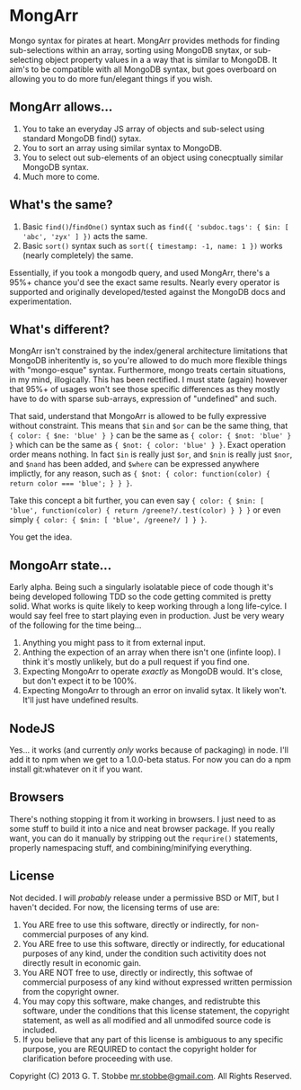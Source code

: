 MongArr
=======
Mongo syntax for pirates at heart. MongArr provides methods for finding sub-selections within an array, sorting using MongoDB snytax, or sub-selecting object property values in a a way that is similar to MongoDB. It aim's to be compatible with all MongoDB syntax, but goes overboard on allowing you to do more fun/elegant things if you wish.

MongArr allows...
-----------------
1. You to take an everyday JS array of objects and sub-select using standard MongoDB find() sytax.
2. You to sort an array using similar syntax to MongoDB.
2. You to select out sub-elements of an object using conecptually similar MongoDB syntax.
3. Much more to come.

What's the same?
----------------
1. Basic `find()`/`findOne()` syntax such as `find({ 'subdoc.tags': { $in: [ 'abc', 'zyx' ] })` acts the same.
2. Basic `sort()` syntax such as `sort({ timestamp: -1, name: 1 })` works (nearly completely) the same.

Essentially, if you took a mongodb query, and used MongArr, there's a 95%+ chance you'd see the exact same results. Nearly every operator is supported and originally developed/tested against the MongoDB docs and experimentation.

What's different?
-----------------
MongArr isn't constrained by the index/general architecture limitations that MongoDB inheritently is, so you're allowed to do much more flexible things with "mongo-esque" syntax. Furthermore, mongo treats certain situations, in my mind, illogically. This has been rectified. I must state (again) however that 95%+ of usages won't see those specific differences as they mostly have to do with sparse sub-arrays, expression of "undefined" and such.

That said, understand that MongoArr is allowed to be fully expressive without constraint. This means that `$in` and `$or` can be the same thing, that `{ color: { $ne: 'blue' } }` can be the same as `{ color: { $not: 'blue' } }` which can be the same as `{ $not: { color: 'blue' } }`. Exact operation order means nothing. In fact `$in` is really just `$or`, and `$nin` is really just `$nor`, and `$nand` has been added, and `$where` can be expressed anywhere implictly, for any reason, such as `{ $not: { color: function(color) { return color === 'blue'; } } }`.

Take this concept a bit further, you can even say `{ color: { $nin: [ 'blue', function(color) { return /greene?/.test(color) } } }` or even simply `{ color: { $nin: [ 'blue', /greene?/ ] } }`.

You get the idea. 

MongoArr state...
-----------------
Early alpha. Being such a singularly isolatable piece of code though it's being developed following TDD so the code getting commited is pretty solid. What works is quite likely to keep working through a long life-cylce. I would say feel free to start playing even in production. Just be very weary of the following for the time being...

1. Anything you might pass to it from external input.
2. Anthing the expection of an array when there isn't one (infinte loop). I think it's mostly unlikely, but do a pull request if you find one.
3. Expecting MongoArr to operate *exactly* as MongoDB would. It's close, but don't expect it to be 100%.
4. Expecting MongoArr to through an error on invalid sytax. It likely won't. It'll just have undefined results.

NodeJS
------
Yes... it works (and currently *only* works because of packaging) in node. I'll add it to npm when we get to a 1.0.0-beta status. For now you can do a npm install git:whatever on it if you want.

Browsers
--------
There's nothing stopping it from it working in browsers. I just need to as some stuff to build it into a nice and neat browser package. If you really want, you can do it manually by stripping out the `requrire()` statements, properly namespacing stuff, and combining/minifying everything.


License
-------
Not decided. I will *probably* release under a permissive BSD or MIT, but I haven't decided. For now, the licensing terms of use are:

1. You ARE free to use this software, directly or indirectly, for non-commercial purposes of any kind.
2. You ARE free to use this software, directly or indirectly, for educational purposes of any kind, under the condition such activitity does not directly result in economic gain.
3. You ARE NOT free to use, directly or indirectly, this softwae of commercial purposess of any kind without expressed written permission from the copyright owner.
4. You may copy this software, make changes, and redistrubte this software, under the conditions that this license statement, the copyright statement, as well as all modified and all unmodifed source code is included.
5. If you believe that any part of this license is ambiguous to any specific purpose, you are REQUIRED to contact the copyright holder for clarification before proceeding with use.

Copyright (C) 2013 G. T. Stobbe <mr.stobbe@gmail.com>. All Rights Reserved.
